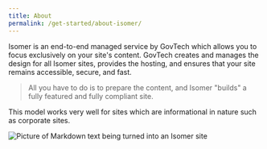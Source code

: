 ```yaml
---
title: About 
permalink: /get-started/about-isomer/
---
```


Isomer is an end-to-end managed service by GovTech which allows you to focus exclusively on your site's content. GovTech creates and manages the design for all Isomer sites, provides the hosting, and ensures that your site remains accessible, secure, and fast. 
> All you have to do is to prepare the content, and Isomer "builds" a fully featured and fully compliant site.

This model works very well for sites which are informational in nature such as corporate sites.

![Picture of Markdown text being turned into an Isomer site](/images/markdown-to-site.png)

